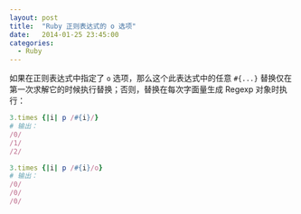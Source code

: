 ```yaml
---
layout: post
title:  "Ruby 正则表达式的 o 选项"
date:   2014-01-25 23:45:00
categories: 
  - Ruby
---
```


如果在正则表达式中指定了 `o` 选项，那么这个此表达式中的任意 `#{...}` 替换仅在第一次求解它的时候执行替换；否则，替换在每次字面量生成 Regexp 对象时执行：

```ruby
3.times {|i| p /#{i}/}
# 输出：
/0/
/1/
/2/
```

```ruby
3.times {|i| p /#{i}/o}
# 输出：
/0/
/0/
/0/
```